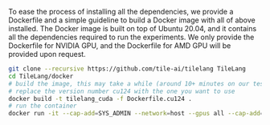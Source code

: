 To ease the process of installing all the dependencies, we provide a Dockerfile and a simple guideline to build a Docker image with all of above installed. The Docker image is built on top of Ubuntu 20.04, and it contains all the dependencies required to run the experiments. We only provide the Dockerfile for NVIDIA GPU, and the Dockerfile for AMD GPU will be provided upon request.

```bash
git clone --recursive https://github.com/tile-ai/tilelang TileLang
cd TileLang/docker
# build the image, this may take a while (around 10+ minutes on our test machine)
# replace the version number cu124 with the one you want to use
docker build -t tilelang_cuda -f Dockerfile.cu124 .
# run the container
docker run -it --cap-add=SYS_ADMIN --network=host --gpus all --cap-add=SYS_PTRACE --shm-size=4G --security-opt seccomp=unconfined --security-opt apparmor=unconfined --name tilelang_test tilelang_cuda bash
```
